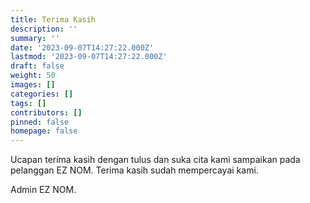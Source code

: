 ```yaml
---
title: Terima Kasih
description: ''
summary: ''
date: '2023-09-07T14:27:22.000Z'
lastmod: '2023-09-07T14:27:22.000Z'
draft: false
weight: 50
images: []
categories: []
tags: []
contributors: []
pinned: false
homepage: false
---
```


Ucapan terima kasih dengan tulus dan suka cita kami sampaikan pada pelanggan EZ NOM. Terima kasih sudah mempercayai kami.

Admin EZ NOM.
